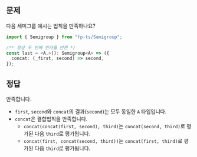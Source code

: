 ## 문제

다음 세미그룹 예시는 법칙을 만족하나요?

```ts
import { Semigroup } from "fp-ts/Semigroup";

/** 항상 두 번째 인자를 반환 */
const last = <A,>(): Semigroup<A> => ({
  concat: (_first, second) => second,
});
```

## 정답

만족합니다.

- `first`, `second`와 `concat`의 결과(`second`)는 모두 동일한 `A` 타입입니다.
- `concat`은 결합법칙을 만족합니다.
  - `concat(concat(first, second), third)`는 `concat(second, third)`로 평가된 다음 `third`로 평가됩니다.
  - `concat(first, concat(second, third))`는 `concat(first, third)`로 평가된 다음 `third`로 평가됩니다.
